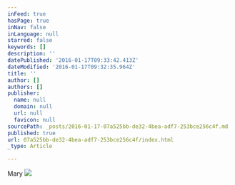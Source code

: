 ```yaml
---
inFeed: true
hasPage: true
inNav: false
inLanguage: null
starred: false
keywords: []
description: ''
datePublished: '2016-01-17T09:33:42.413Z'
dateModified: '2016-01-17T09:32:35.964Z'
title: ''
author: []
authors: []
publisher:
  name: null
  domain: null
  url: null
  favicon: null
sourcePath: _posts/2016-01-17-07a525bb-de32-4bea-adf7-253bce256c4f.md
published: true
url: 07a525bb-de32-4bea-adf7-253bce256c4f/index.html
_type: Article

---
```

Mary
![](https://the-grid-user-content.s3-us-west-2.amazonaws.com/f7d6bae0-0201-43f8-a0fa-469a7a76bfa9.jpg)